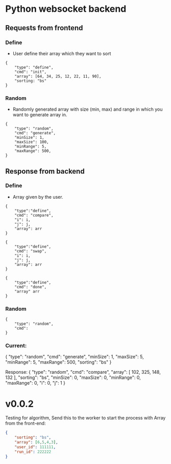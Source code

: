 # Python websocket backend

## Requests from frontend
### Define
- User define their array which they want to sort
```
{
    "type": "define",
    "cmd": "init",
    "array": [64, 34, 25, 12, 22, 11, 90],
    "sorting: "bs"
}
```

### Random
- Randomly generated array with size (min, max) and range in which you want to generate array in.
```
{
    "type": "random",
    "cmd": "generate",
    "minSize": 1,
    "maxSize": 100,
    "minRange": 5,
    "maxRange": 500,
}
```

## Response from backend
### Define
- Array given by the user.
```
{
    "type":"define",
    "cmd": "compare",
    "i": i,
    "j": j,
    "array": arr
}
```
```
{
    "type":"define",
    "cmd": "swap",
    "i": i,
    "j": j,
    "array": arr
}
```

```
{
    "type":"define",
    "cmd": "done",
    "array" arr
}
```

### Random
```
{
    "type": "random",
    "cmd": 
}
```


### Current:
{
    "type": "random",
    "cmd": "generate",
    "minSize": 1,
    "maxSize": 5,
    "minRange": 5,
    "maxRange": 500,
    "sorting": "bs"
}

Response:
{
  "type": "random",
  "cmd": "compare",
  "array": [
    102,
    325,
    148,
    132
  ],
  "sorting": "bs",
  "minSize": 0,
  "maxSize": 0,
  "minRange": 0,
  "maxRange": 0,
  "i": 0,
  "j": 1
}

# v0.0.2
Testing for algorithm, Send this to the worker to start the process with Array from the front-end:

```json
{
    "sorting": "bs",
    "array": [6,5,4,3],
    "user_id": 111111,
    "run_id": 222222
}
```
